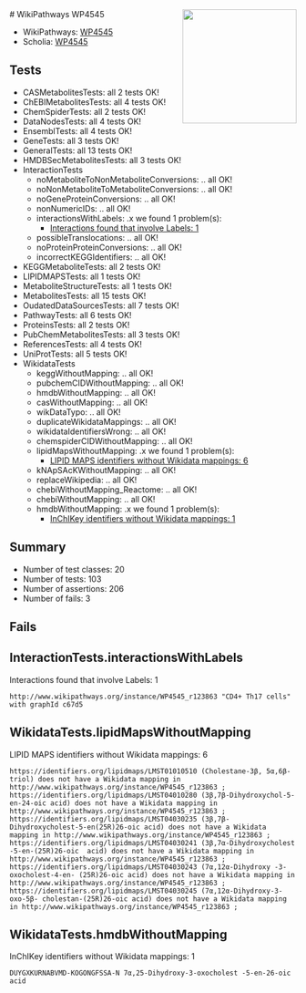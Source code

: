 <img style="float: right; width: 200px" src="https://upload.wikimedia.org/wikipedia/commons/thumb/8/83/Wplogo_with_text_500.png/640px-Wplogo_with_text_500.png" />
# WikiPathways WP4545

* WikiPathways: [WP4545](https://new.wikipathways.org/pathways/WP4545)
* Scholia: [WP4545](https://scholia.toolforge.org/wikipathways/WP4545)
## Tests
* CASMetabolitesTests: all 2 tests OK!
* ChEBIMetabolitesTests: all 4 tests OK!
* ChemSpiderTests: all 2 tests OK!
* DataNodesTests: all 4 tests OK!
* EnsemblTests: all 4 tests OK!
* GeneTests: all 3 tests OK!
* GeneralTests: all 13 tests OK!
* HMDBSecMetabolitesTests: all 3 tests OK!
* InteractionTests
    * noMetaboliteToNonMetaboliteConversions: .. all OK!
    * noNonMetaboliteToMetaboliteConversions: .. all OK!
    * noGeneProteinConversions: .. all OK!
    * nonNumericIDs: .. all OK!
    * interactionsWithLabels: .x we found 1 problem(s):
        * [Interactions found that involve Labels: 1](#630d2678)
    * possibleTranslocations: .. all OK!
    * noProteinProteinConversions: .. all OK!
    * incorrectKEGGIdentifiers: .. all OK!
* KEGGMetaboliteTests: all 2 tests OK!
* LIPIDMAPSTests: all 1 tests OK!
* MetaboliteStructureTests: all 1 tests OK!
* MetabolitesTests: all 15 tests OK!
* OudatedDataSourcesTests: all 7 tests OK!
* PathwayTests: all 6 tests OK!
* ProteinsTests: all 2 tests OK!
* PubChemMetabolitesTests: all 3 tests OK!
* ReferencesTests: all 4 tests OK!
* UniProtTests: all 5 tests OK!
* WikidataTests
    * keggWithoutMapping: .. all OK!
    * pubchemCIDWithoutMapping: .. all OK!
    * hmdbWithoutMapping: .. all OK!
    * casWithoutMapping: .. all OK!
    * wikDataTypo: .. all OK!
    * duplicateWikidataMappings: .. all OK!
    * wikidataIdentifiersWrong: .. all OK!
    * chemspiderCIDWithoutMapping: .. all OK!
    * lipidMapsWithoutMapping: .x we found 1 problem(s):
        * [LIPID MAPS identifiers without Wikidata mappings: 6](#7dfdfb46)
    * kNApSAcKWithoutMapping: .. all OK!
    * replaceWikipedia: .. all OK!
    * chebiWithoutMapping_Reactome: .. all OK!
    * chebiWithoutMapping: .. all OK!
    * hmdbWithoutMapping: .x we found 1 problem(s):
        * [InChIKey identifiers without Wikidata mappings: 1](#bcb0929e)


## Summary

* Number of test classes: 20
* Number of tests: 103
* Number of assertions: 206
* Number of fails: 3

## Fails

<a name="630d2678" />

## InteractionTests.interactionsWithLabels

Interactions found that involve Labels: 1
```
http://www.wikipathways.org/instance/WP4545_r123863 "CD4+ Th17 cells" with graphId c67d5
```

<a name="7dfdfb46" />

## WikidataTests.lipidMapsWithoutMapping

LIPID MAPS identifiers without Wikidata mappings: 6
```
https://identifiers.org/lipidmaps/LMST01010510 (Cholestane-3β, 5α,6β-triol) does not have a Wikidata mapping in http://www.wikipathways.org/instance/WP4545_r123863 ; 
https://identifiers.org/lipidmaps/LMST04010280 (3β,7β-Dihydroxychol-5-en-24-oic acid) does not have a Wikidata mapping in http://www.wikipathways.org/instance/WP4545_r123863 ; 
https://identifiers.org/lipidmaps/LMST04030235 (3β,7β-Dihydroxycholest-5-en(25R)26-oic acid) does not have a Wikidata mapping in http://www.wikipathways.org/instance/WP4545_r123863 ; 
https://identifiers.org/lipidmaps/LMST04030241 (3β,7α-Dihydroxycholest -5-en-(25R)26-oic  acid) does not have a Wikidata mapping in http://www.wikipathways.org/instance/WP4545_r123863 ; 
https://identifiers.org/lipidmaps/LMST04030243 (7α,12α-Dihydroxy -3-oxocholest-4-en- (25R)26-oic acid) does not have a Wikidata mapping in http://www.wikipathways.org/instance/WP4545_r123863 ; 
https://identifiers.org/lipidmaps/LMST04030245 (7α,12α-Dihydroxy-3-oxo-5β- cholestan-(25R)26-oic acid) does not have a Wikidata mapping in http://www.wikipathways.org/instance/WP4545_r123863 ; 
```

<a name="bcb0929e" />

## WikidataTests.hmdbWithoutMapping

InChIKey identifiers without Wikidata mappings: 1
```
DUYGXKURNABVMD-KOGONGFSSA-N	7α,25-Dihydroxy-3-oxocholest -5-en-26-oic acid
```

